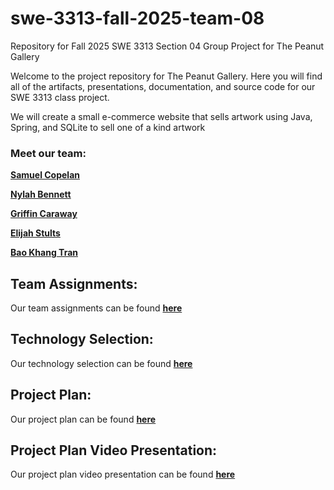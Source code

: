 # swe-3313-fall-2025-team-08
Repository for Fall 2025 SWE 3313 Section 04 Group Project for The Peanut Gallery

Welcome to the project repository for The Peanut Gallery. Here you will find all of the artifacts, presentations, documentation, and source code for our SWE 3313 class project.

We will create a small e-commerce website that sells artwork using Java, Spring, and SQLite to sell one of a kind artwork

### Meet our team:

 [**Samuel Copelan**](project-plan/resumes/SamuelCopelan.md)
 
 [**Nylah Bennett**]() 

 [**Griffin Caraway**]()

 [**Elijah Stults**]()

 [**Bao Khang Tran**]()

## Team Assignments:
Our team assignments can be found [**here**](project-plan/team-assignments/README.md)
## Technology Selection:
Our technology selection can be found [**here**](project-plan/technology-selection/README.md)
## Project Plan:
Our project plan can be found [**here**]()
## Project Plan Video Presentation:
Our project plan video presentation can be found [**here**]() 